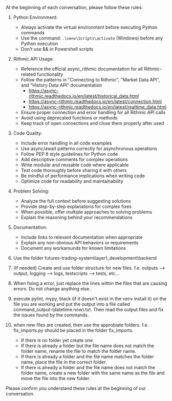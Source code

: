 At the beginning of each conversation, please follow these rules:

1. Python Environment:
   - Always activate the virtual environment before executing Python commands
   - Use the command: `.\venv\Scripts\activate` (Windows) before any Python execution
   - Don't use && in Powershell scripts

2. Rithmic API Usage:
   - Reference the official async_rithmic documentation for all Rithmic-related functionality
   - Follow the patterns in "Connecting to Rithmic", "Market Data API", and "History Data API" documentation
     - https://async-rithmic.readthedocs.io/en/latest/historical_data.html
     - https://async-rithmic.readthedocs.io/en/latest/connection.html
     - https://async-rithmic.readthedocs.io/en/latest/realtime_data.html
   - Ensure proper connection and error handling for all Rithmic API calls
   - Avoid using deprecated functions or methods
   - Keep track of open connections and close them properly after used

3. Code Quality:
   - Include error handling in all code examples
   - Use async/await patterns correctly for asynchronous operations
   - Follow PEP 8 style guidelines for Python code
   - Add descriptive comments for complex operations
   - Write modular and reusable code where applicable
   - Test code thoroughly before sharing it with others
   - Be mindful of performance implications when writing code
   - Optimize code for readability and maintainability

4. Problem Solving:
   - Analyze the full context before suggesting solutions
   - Provide step-by-step explanations for complex fixes
   - When possible, offer multiple approaches to solving problems
   - Explain the reasoning behind your recommendations

5. Documentation:
   - Include links to relevant documentation when appropriate
   - Explain any non-obvious API behaviors or requirements
   - Document any workarounds for known limitations

6. Use the folder futures-trading-system\layer1_development\backend

7. (If needed) Create and use folder structure for new files. f.e. outputs --> output, logging --> logs, testscripts --> tests, etc...

8. When fixing a error, just replace the lines within the files that are causing errors. Do not change anything else.

9. execute pylint, mypy, black (if it doesn't exist in the venv install it) on the file you are working and put the output into a file called command_output-(datetime.now).txt. Then read the output files and fix the issues found by the commands.

10. when new files are created, then use the approbiate folders. f.e. fix_imports.py should be placed in the folder fix_imports.
    - If there is no folder yet create one.
    - If there is already a folder but the file name does not match the folder name, rename the file to match the folder name.
    - If there is already a folder and the file name matches the folder name, place the file in the correct folder.
    - If there is already a folder and the file name does not match the folder name, create a new folder with the same name as the file and move the file into the new folder.

Please confirm you understand these rules at the beginning of our conversation.